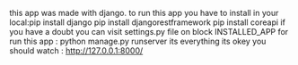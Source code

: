 this app was made with django.
to run this app you have to install in your local:pip install django
                                                  pip install djangorestframework
                                                  pip install coreapi
if you have a doubt you can visit settings.py file on block INSTALLED_APP
for run this app : python manage.py runserver
its everything its okey you should watch :  http://127.0.0.1:8000/
